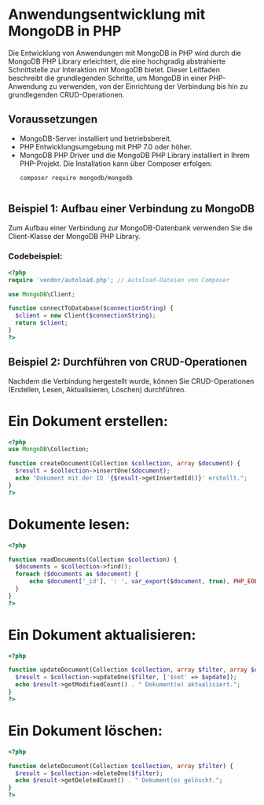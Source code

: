 # Anwendungsentwicklung mit MongoDB in PHP

Die Entwicklung von Anwendungen mit MongoDB in PHP wird durch die MongoDB PHP Library erleichtert, die eine hochgradig abstrahierte Schnittstelle zur Interaktion mit MongoDB bietet. Dieser Leitfaden beschreibt die grundlegenden Schritte, um MongoDB in einer PHP-Anwendung zu verwenden, von der Einrichtung der Verbindung bis hin zu grundlegenden CRUD-Operationen.

## Voraussetzungen

- MongoDB-Server installiert und betriebsbereit.
- PHP Entwicklungsumgebung mit PHP 7.0 oder höher.
- MongoDB PHP Driver und die MongoDB PHP Library installiert in Ihrem PHP-Projekt. Die Installation kann über Composer erfolgen:
  ```shell
  composer require mongodb/mongodb


## Beispiel 1: Aufbau einer Verbindung zu MongoDB

 Zum Aufbau einer Verbindung zur MongoDB-Datenbank verwenden Sie die Client-Klasse der MongoDB PHP Library.
 
 ### Codebeispiel:
  ```php
<?php
require 'vendor/autoload.php'; // Autoload-Dateien von Composer

use MongoDB\Client;

function connectToDatabase($connectionString) {
    $client = new Client($connectionString);
    return $client;
}
?>
```
## Beispiel 2: Durchführen von CRUD-Operationen

Nachdem die Verbindung hergestellt wurde, können Sie CRUD-Operationen (Erstellen, Lesen, Aktualisieren, Löschen) durchführen.

# Ein Dokument erstellen: 
  ```php
<?php
use MongoDB\Collection;

function createDocument(Collection $collection, array $document) {
    $result = $collection->insertOne($document);
    echo "Dokument mit der ID '{$result->getInsertedId()}' erstellt.";
}
?>
```
# Dokumente lesen: 
  ```php
<?php

function readDocuments(Collection $collection) {
    $documents = $collection->find();
    foreach ($documents as $document) {
        echo $document['_id'], ': ', var_export($document, true), PHP_EOL;
    }
}
?>

```
# Ein Dokument aktualisieren: 
  ```php
<?php

function updateDocument(Collection $collection, array $filter, array $update) {
    $result = $collection->updateOne($filter, ['$set' => $update]);
    echo $result->getModifiedCount() . " Dokument(e) aktualisiert.";
}
?>

```
# Ein Dokument löschen: 
  ```php
<?php

function deleteDocument(Collection $collection, array $filter) {
    $result = $collection->deleteOne($filter);
    echo $result->getDeletedCount() . " Dokument(e) gelöscht.";
}
?>
```
#
